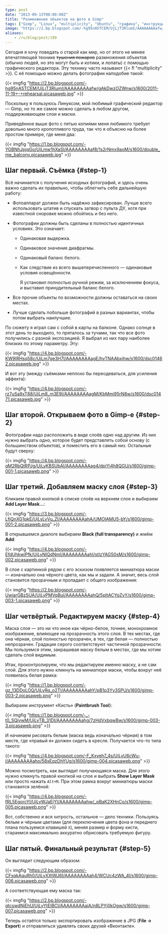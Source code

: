 ```yaml
---
type: post
date: "2013-09-13T00:00:00Z"
title: "Размножение объектов на фото в Gimp"
tags: ["Gimp", "Linux", "multiplicity", "Ubuntu", "графика", "инструкция"]
image: "https://2.bp.blogspot.com/-hg95nA5TCEM/UjLjT3RlumI/AAAAAAAAafw/gAkDwzOZWnw/s1600/2011-11-19+-+rehearsal.picasaweb.jpg"
aliases:
    - /ru/blog/post/199
---
```


Сегодня я хочу поведать о старой как мир, но от этого не менее впечатляющей технике ~~тушения пожаров~~ размножения объектов (обычно людей, но это могут быть и котики, и лопаты) с помощью графического редактора. Эту технику часто называют {{< fl "multiplicity" >}}. С её помощью можно делать фотографии наподобие такой:

{{< imgfig "https://2.bp.blogspot.com/-hg95nA5TCEM/UjLjT3RlumI/AAAAAAAAafw/gAkDwzOZWnw/s1600/2011-11-19+-+rehearsal.picasaweb.jpg" >}}

Поскольку я пользуюсь Линуксом, мой любимый графический редактор — Gimp, но то же самое можно сделать в любом другом, поддерживающем слои и маски.

<!--more-->

Приведённое выше фото с пятью копиями меня любимого требует довольно много кропотливого труда, так что я объясню на более простом примере, где меня два:

{{< imgfig "https://1.bp.blogspot.com/-YGBNhJpjqGo/UjLmw1hXaSI/AAAAAAAAaf8/1s2rNmx9aoM/s1600/double_me_balcony.picasaweb.jpg" >}}

## Шаг первый. Съёмка {#step-1}

Всё начинается с получения исходных фотографий, и здесь очень важно сделать их правильно, чтобы облегчить себе дальнейшую работу:

* Фотоаппарат должен быть надёжно зафиксирован. Лучше всего использовать штатив и спускать затвор с пульта ДУ, хотя при известной сноровке можно обойтись и без него.
* Фотографии должны быть сделаны в полностью идентичных условиях. Это означает:
  * Одинаковая выдержка.
  * Одинаковое значение диафрагмы.
  * Одинаковый баланс белого.
  * Как следствие из всего вышеперечисленного — одинаковые условия освещённости.

    Я установил полностью ручной режим, за исключением фокуса, и выставил принудительный баланс белого.

* Все прочие объекты по возможности должны оставаться на своих местах.
* Лучше сделать побольше фотографий в разных вариантах, чтобы потом выбрать наилучшие.

По сюжету я играл сам с собой в карты на балконе. Однако солнце в этот день то выходило, то пряталось за тучами, так что все фото получились с разной экспозицией. Я выбрал из них пару наиболее близких по этому параметру. Эту:

{{< imgfig "https://4.bp.blogspot.com/-KW9IRHsq58c/UjLm7ge3H7I/AAAAAAAAagE/hvTNAAbxjhw/s1600/dsc01462.picasaweb.jpg" >}}

И вот эту (между съёмками неплохо бы переодеваться, для усиления эффекта):

{{< imgfig "https://4.bp.blogspot.com/-rz7uSa9xT88/UjLm8_m3E9I/AAAAAAAAagM/KbMmi95rN8w/s1600/dsc01471.picasaweb.jpg" >}}

## Шаг второй. Открываем фото в Gimp-е {#step-2}

Фотографии надо расположить в виде слоёв одно над другим. Из них нужно выбрать одно, которое будет представлять собой основу (с большинством объектов), и поместить его в самый низ. Остальные будут сверху:

{{< imgfig "https://4.bp.blogspot.com/-qM2RbQtRPJg/UjLyKBSUbAI/AAAAAAAAag4/dpiYi4h8QGU/s1600/gimp-001-1.picasaweb.png" >}}

## Шаг третий. Добавляем маску слоя {#step-3}

Кликаем правой кнопкой в списке слоёв на верхнем слое и выбираем **Add Layer Mask…**:

{{< imgfig "https://3.bp.blogspot.com/-LfiQnXG1pkE/UjLyLyVu_ZI/AAAAAAAAahA/UMOIAMU5-bY/s1600/gimp-001-2.picasaweb.png" >}}

В открывшемся диалоге выбираем **Black (full transparency)** и жмём **Add**:

{{< imgfig "https://4.bp.blogspot.com/-EfdUhkwiPfk/UjLyNIQdNmI/AAAAAAAAahI/stlzYAG50sM/s1600/gimp-002.picasaweb.png" >}}

В слое с картинкой рядом с его эскизом появляется миниатюра маски — изначально она чёрного цвета, как мы и задали. А значит, весь слой становится прозрачным и пропадает с общего изображения:

{{< imgfig "https://2.bp.blogspot.com/-UwiarGBzSUA/UjLyPMVqBuI/AAAAAAAAahQ/5pItACYqZvY/s1600/gimp-003-1.picasaweb.png" >}}

## Шаг четвёртый. Редактируем маску {#step-4}

Маска слоя — это ни что иное как чёрно-белое, точнее, монохромное изображение, влияющее на прозрачность этого слоя. В тех местах, где она чёрная, слой полностью прозрачен, в тех, где белая — полностью непрозрачен. Градации серого соответствуют частичной прозрачности. Мы пользуемся этим, закрашивая маску белым в местах, где мы хотим сделать слой видимым.

Итак, проконтролируем, что мы редактируем именно маску, а не сам слой. Для этого нужно кликнуть на миниатюре маски, чтобы вокруг неё появилась белая рамка:

{{< imgfig "https://1.bp.blogspot.com/-gz_13DDoLOQ/UjLyRq_o2TI/AAAAAAAAahY/pB1p3Yv3SPU/s1600/gimp-003-2.picasaweb.png" >}}

Выбираем инструмент «Кисть» (**Paintbrush Tool**):

{{< imgfig "https://1.bp.blogspot.com/-_-t0_SQjvwM/UjLyTB_31DI/AAAAAAAAahg/7zHdVxbqwBw/s1600/gimp-003-3.picasaweb.png" >}}

И начинаем рисовать белым (маска ведь изначально чёрная) в том месте, где «правый я» должен сидеть в кресле. Получается что-то типа такого:

{{< imgfig "https://4.bp.blogspot.com/-F_Kxyeh7_4s/UjLyU6cWu-I/AAAAAAAAaho/58xEqzDhYUg/s1600/gimp-004.picasaweb.png" >}}

Можно посмотреть, как выглядит получающаяся маска. Для этого нужно кликнуть правой кнопкой на слое и выбрать **Show Layer Mask** или просто нажать `Alt+M`. При этом рамка вокруг миниатюры маски становится зелёной:

{{< imgfig "https://4.bp.blogspot.com/-fRL5EgorcYI/UjLyWJaEjYI/AAAAAAAAahw/_pBaK2XHnCo/s1600/gimp-005.picasaweb.png" >}}

Вот, собственно и вся хитрость, остальное — дело техники. Пользуясь белым и чёрным цветами (для переключения цвета фона и переднего плана пользуемся клавишей `X`), меняя размер и форму кисти, стараемся максимально аккуратно обрисовать требуемую фигуру.

## Шаг пятый. Финальный результат {#step-5}

Он выглядит следующим образом:

{{< imgfig "https://2.bp.blogspot.com/-CFxqkAquRh0/UjLyXXtWJ6I/AAAAAAAAah4/WCUc4zWA_4I/s1600/gimp-006.picasaweb.png" >}}

А соответствующая ему маска так:

{{< imgfig "https://2.bp.blogspot.com/-qtcswdNjEhU/UjLyYtEIBCI/AAAAAAAAaiA/n8LPYj0kOgw/s1600/gimp-007.picasaweb.png" >}}

Теперь остаётся только экспортировать изображение в JPG (**File → Export**) и отправляться удивлять своих друзей «Вконтакте».
